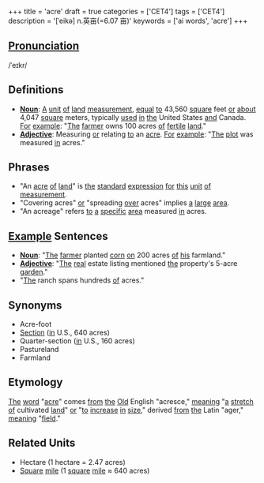 +++
title = 'acre'
draft = true
categories = ['CET4']
tags = ['CET4']
description = '[ˈeikə] n.英亩(=6.07 亩)'
keywords = ['ai words', 'acre']
+++

## [Pronunciation](/en/post/pronunciation/)
/ˈeɪkr/

## Definitions
- **[Noun](/en/post/noun/)**: [A](/en/post/a/) [unit](/en/post/unit/) [of](/en/post/of/) [land](/en/post/land/) [measurement](/en/post/measurement/), [equal](/en/post/equal/) [to](/en/post/to/) 43,560 [square](/en/post/square/) feet [or](/en/post/or/) [about](/en/post/about/) 4,047 [square](/en/post/square/) meters, typically [used](/en/post/used/) [in](/en/post/in/) [the](/en/post/the/) United States [and](/en/post/and/) Canada. [For](/en/post/for/) [example](/en/post/example/): "[The](/en/post/the/) [farmer](/en/post/farmer/) owns 100 acres [of](/en/post/of/) [fertile](/en/post/fertile/) [land](/en/post/land/)."
- **[Adjective](/en/post/adjective/)**: Measuring [or](/en/post/or/) relating [to](/en/post/to/) an [acre](/en/post/acre/). [For](/en/post/for/) [example](/en/post/example/): "[The](/en/post/the/) [plot](/en/post/plot/) was measured [in](/en/post/in/) acres."

## Phrases
- "An [acre](/en/post/acre/) [of](/en/post/of/) [land](/en/post/land/)" is [the](/en/post/the/) [standard](/en/post/standard/) [expression](/en/post/expression/) [for](/en/post/for/) [this](/en/post/this/) [unit](/en/post/unit/) [of](/en/post/of/) [measurement](/en/post/measurement/).
- "Covering acres" [or](/en/post/or/) "spreading [over](/en/post/over/) acres" implies [a](/en/post/a/) [large](/en/post/large/) [area](/en/post/area/).
- "An acreage" refers [to](/en/post/to/) [a](/en/post/a/) [specific](/en/post/specific/) [area](/en/post/area/) measured [in](/en/post/in/) acres.

## [Example](/en/post/example/) Sentences
- **[Noun](/en/post/noun/)**: "[The](/en/post/the/) [farmer](/en/post/farmer/) planted [corn](/en/post/corn/) [on](/en/post/on/) 200 acres [of](/en/post/of/) [his](/en/post/his/) farmland."
- **[Adjective](/en/post/adjective/)**: "[The](/en/post/the/) [real](/en/post/real/) estate listing mentioned [the](/en/post/the/) property's 5-acre [garden](/en/post/garden/)."
- "[The](/en/post/the/) ranch spans hundreds [of](/en/post/of/) acres."

## Synonyms
- Acre-foot
- [Section](/en/post/section/) ([in](/en/post/in/) U.S., 640 acres)
- Quarter-section ([in](/en/post/in/) U.S., 160 acres)
- Pastureland
- Farmland

## Etymology
[The](/en/post/the/) [word](/en/post/word/) "[acre](/en/post/acre/)" comes [from](/en/post/from/) [the](/en/post/the/) [Old](/en/post/old/) English "acresce," [meaning](/en/post/meaning/) "[a](/en/post/a/) [stretch](/en/post/stretch/) [of](/en/post/of/) cultivated [land](/en/post/land/)" [or](/en/post/or/) "[to](/en/post/to/) [increase](/en/post/increase/) [in](/en/post/in/) [size](/en/post/size/)," derived [from](/en/post/from/) [the](/en/post/the/) Latin "ager," [meaning](/en/post/meaning/) "[field](/en/post/field/)."

## Related Units
- Hectare (1 hectare = 2.47 acres)
- [Square](/en/post/square/) [mile](/en/post/mile/) (1 [square](/en/post/square/) [mile](/en/post/mile/) ≈ 640 acres)
